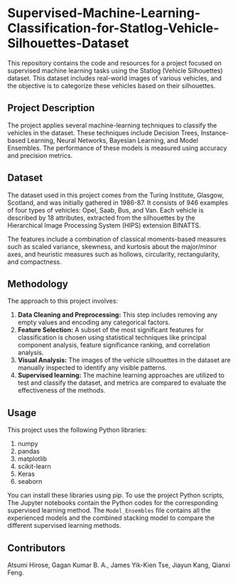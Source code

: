 # Supervised-Machine-Learning-Classification-for-Statlog-Vehicle-Silhouettes-Dataset

This repository contains the code and resources for a project focused on supervised machine learning tasks using the Statlog (Vehicle Silhouettes) dataset. This dataset includes real-world images of various vehicles, and the objective is to categorize these vehicles based on their silhouettes.

## Project Description

The project applies several machine-learning techniques to classify the vehicles in the dataset. These techniques include Decision Trees, Instance-based Learning, Neural Networks, Bayesian Learning, and Model Ensembles. The performance of these models is measured using accuracy and precision metrics.

## Dataset

The dataset used in this project comes from the Turing Institute, Glasgow, Scotland, and was initially gathered in 1986-87. It consists of 946 examples of four types of vehicles: Opel, Saab, Bus, and Van. Each vehicle is described by 18 attributes, extracted from the silhouettes by the Hierarchical Image Processing System (HIPS) extension BINATTS.

The features include a combination of classical moments-based measures such as scaled variance, skewness, and kurtosis about the major/minor axes, and heuristic measures such as hollows, circularity, rectangularity, and compactness.

## Methodology

The approach to this project involves:

1. **Data Cleaning and Preprocessing:** This step includes removing any empty values and encoding any categorical factors.
2. **Feature Selection:** A subset of the most significant features for classification is chosen using statistical techniques like principal component analysis, feature significance ranking, and correlation analysis.
3. **Visual Analysis:** The images of the vehicle silhouettes in the dataset are manually inspected to identify any visible patterns.
4. **Supervised learning:** The machine learning approaches are utilized to test and classify the dataset, and metrics are compared to evaluate the effectiveness of the methods.

## Usage

This project uses the following Python libraries:

1. numpy
2. pandas
3. matplotlib
4. scikit-learn
5. Keras
6. seaborn

You can install these libraries using pip. To use the project Python scripts, The Jupyter notebooks contain the Python codes for the corresponding supervised learning method. The `Model_Ensembles` file contains all the experienced models and the combined stacking model to compare the different supervised learning methods.

## Contributors

Atsumi Hirose, Gagan Kumar B. A., James Yik-Kien Tse, Jiayun Kang, Qianxi Feng.
